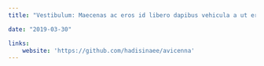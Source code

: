 ```yaml
---
title: "Vestibulum: Maecenas ac eros id libero dapibus vehicula a ut erat."

date: "2019-03-30"

links:
    website: 'https://github.com/hadisinaee/avicenna'
---
```


